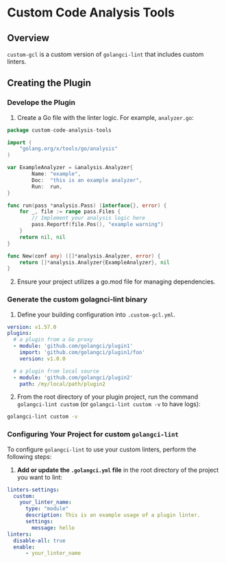 # Custom Code Analysis Tools

## Overview

`custom-gcl` is a custom version of `golangci-lint` that includes custom linters.
## Creating the Plugin

### Develope the Plugin

1. Create a Go file with the linter logic. For example, `analyzer.go`:
```go
package custom-code-analysis-tools

import (
    "golang.org/x/tools/go/analysis"
)

var ExampleAnalyzer = &analysis.Analyzer{
        Name: "example",
        Doc:  "this is an example analyzer",
        Run:  run,
}

func run(pass *analysis.Pass) (interface{}, error) {
    for _, file := range pass.Files {
        // Implement your analysis logic here
        pass.Reportf(file.Pos(), "example warning")
    }
    return nil, nil
}

func New(conf any) ([]*analysis.Analyzer, error) {
    return []*analysis.Analyzer{ExampleAnalyzer}, nil
}
```
2. Ensure your project utilizes a go.mod file for managing dependencies.

### Generate the custom golagnci-lint binary

1. Define your building configuration into `.custom-gcl.yml`.
```yaml
version: v1.57.0
plugins:
  # a plugin from a Go proxy
  - module: 'github.com/golangci/plugin1'
    import: 'github.com/golangci/plugin1/foo'
    version: v1.0.0

  # a plugin from local source
  - module: 'github.com/golangci/plugin2'
    path: /my/local/path/plugin2
```
2. From the root directory of your plugin project, run the command `golangci-lint custom` (or `golangci-lint custom -v` to have logs):

```bash
golangci-lint custom -v
```

### Configuring Your Project for custom `golangci-lint`

To configure `golangci-lint` to use your custom linters, perform the following steps:

1. **Add or update the `.golangci.yml` file** in the root directory of the project you want to lint:

```yaml
linters-settings:
  custom:
    your_linter_name:
      type: "module"
      description: This is an example usage of a plugin linter.
      settings:
        message: hello
linters:
  disable-all: true
  enable:
      - your_linter_name
```